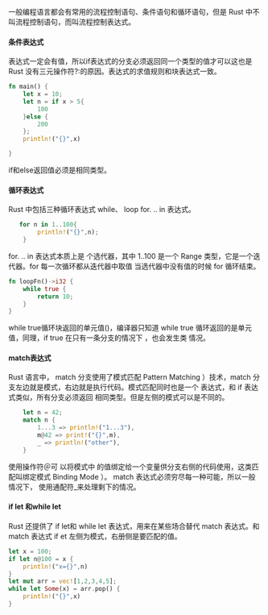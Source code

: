 一般编程语言都会有常用的流程控制语句、条件语句和循环语句，但是 Rust 中不叫流程控制语句，而叫流程控制表达式。

#### 条件表达式

表达式一定会有值，所以if表达式的分支必须返回同一个类型的值才可以这也是 Rust 没有三元操作符?:的原因。表达式的求值规则和块表达式一致。

```rust
fn main() {
    let x = 10;
    let n = if x > 5{
        100
    }else {
        200
    };
    println!("{}",x)

}
```

if和else返回值必须是相同类型。

#### 循环表达式

Rust 中包括三种循环表达式 while、 loop for. .. in 表达式。

```rust
   for n in 1..100{
        println!("{}",n);
    }
```

for. .. in 表达式本质上是 个选代器，其中 1..100 是一个 Range 类型，它是一个迭代器。for 每一次循环都从迭代器中取值 当选代器中没有值的时候 for 循环结束。

```rust
fn loopFn()->i32 {
    while true {
        return 10;
    }
}
```

while true循环块返回的单元值()，编译器只知道 while true 循环返回的是单元值，同理，if true 在只有一条分支的情况下 ，也会发生类 情况。

#### match表达式

Rust 语言中， match 分支使用了模式匹配 Pattern Matching ）技术，match 分支左边就是模式，右边就是执行代码。模式匹配同时也是一个 表达式，和 if 表达式类似，所有分支必须返回 相同类型。但是左侧的模式可以是不同的。

```rust
    let n = 42;
    match n {
        1...3 => println!("1...3"),
        m@42 => print!("{}",m),
        _ => println!("other"),
    }
```



使用操作符＠可 以将模式中 的值绑定给一个变量供分支右侧的代码使用，这类匹配叫绑定模式 Binding Mode ）。 match 表达式必须穷尽每一种可能，所以一般情况下， 使用通配符_来处理剩下的情况。

#### if let 和while let

Rust 还提供了 if let和 while let 表达式，用来在某些场合替代 match 表达式。和 match 表达式 if et 左侧为模式，右册侧是要匹配的值。

```rust
let x = 100;
if let n@100 = x {
    println!("x={}",n)
}
let mut arr = vec![1,2,3,4,5];
while let Some(x) = arr.pop() {
    println!("{}",x)
}
```

